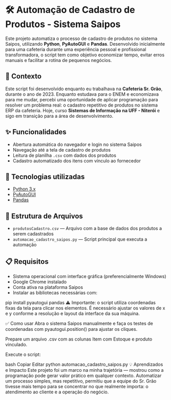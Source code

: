 # 🛠️ Automação de Cadastro de Produtos - Sistema Saipos

Este projeto automatiza o processo de cadastro de produtos no sistema Saipos, utilizando **Python**, **PyAutoGUI** e **Pandas**. Desenvolvido inicialmente para uma cafeteria durante uma experiência pessoal e profissional transformadora, o script tem como objetivo economizar tempo, evitar erros manuais e facilitar a rotina de pequenos negócios.

## 🚀 Contexto

Este script foi desenvolvido enquanto eu trabalhava na **Cafeteria Sr. Grão**, durante o ano de 2023. Enquanto estudava para o ENEM e economizava para me mudar, percebi uma oportunidade de aplicar programação para resolver um problema real: o cadastro repetitivo de produtos no sistema ERP da cafeteria. Hoje, curso **Sistemas de Informação na UFF - Niterói** e sigo em transição para a área de desenvolvimento.

## ✨ Funcionalidades

- Abertura automática do navegador e login no sistema Saipos
- Navegação até a tela de cadastro de produtos
- Leitura de planilha `.csv` com dados dos produtos
- Cadastro automatizado dos itens com vínculo ao fornecedor

## 🧰 Tecnologias utilizadas

- [Python 3.x](https://www.python.org/)
- [PyAutoGUI](https://pyautogui.readthedocs.io/en/latest/)
- [Pandas](https://pandas.pydata.org/)

## 📁 Estrutura de Arquivos

- `produtosCadastro.csv` — Arquivo com a base de dados dos produtos a serem cadastrados
- `automacao_cadastro_saipos.py` — Script principal que executa a automação

## 📋 Requisitos

- Sistema operacional com interface gráfica (preferencialmente Windows)
- Google Chrome instalado
- Conta ativa na plataforma Saipos
- Instalar as bibliotecas necessárias com:

pip install pyautogui pandas
⚠️ Importante: o script utiliza coordenadas fixas da tela para clicar nos elementos. É necessário ajustar os valores de x e y conforme a resolução e layout da interface da sua máquina.

✅ Como usar
Abra o sistema Saipos manualmente e faça os testes de coordenadas com pyautogui.position() para ajustar os cliques.

Prepare um arquivo .csv com as colunas Item com Estoque e produto vinculado.

Execute o script:

bash
Copiar
Editar
python automacao_cadastro_saipos.py
💡 Aprendizados e Impacto
Este projeto foi um marco na minha trajetória — mostrou como a programação pode 
gerar valor prático em qualquer contexto. Automatizar um processo simples, mas repetitivo, 
permitiu que a equipe do Sr. Grão tivesse mais tempo para se concentrar no que realmente importa:
o atendimento ao cliente e a operação do negócio.
